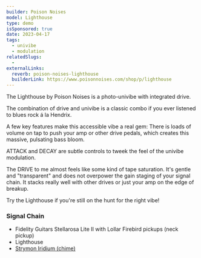 ```yaml
---
builder: Poison Noises
model: Lighthouse
type: demo
isSponsored: true
date: 2023-04-17
tags:
  - univibe
  - modulation
relatedSlugs:
  -
externalLinks:
  reverb: poison-noises-lighthouse
  builderLink: https://www.poisonnoises.com/shop/p/lighthouse
---
```


The Lighthouse by Poison Noises is a photo-univibe with integrated drive.

The combination of drive and univibe is a classic combo if you ever listened to blues rock á la Hendrix.

A few key features make this accessible vibe a real gem: There is loads of volume on tap to push your amp or other drive pedals, which creates this massive, pulsating bass bloom.

ATTACK and DECAY are subtle controls to tweek the feel of the univibe modulation.

The DRIVE to me almost feels like some kind of tape saturation. It's gentle and "transparent" and does not overpower the gain staging of your signal chain. It stacks really well with other drives or just your amp on the edge of breakup.

Try the Lighthouse if you're still on the hunt for the right vibe!

### Signal Chain

- Fidelity Guitars Stellarosa Lite II with Lollar Firebird pickups (neck pickup)
- Lighthouse
- [Strymon Iridium (chime)](/demos/strymon-iridium)
